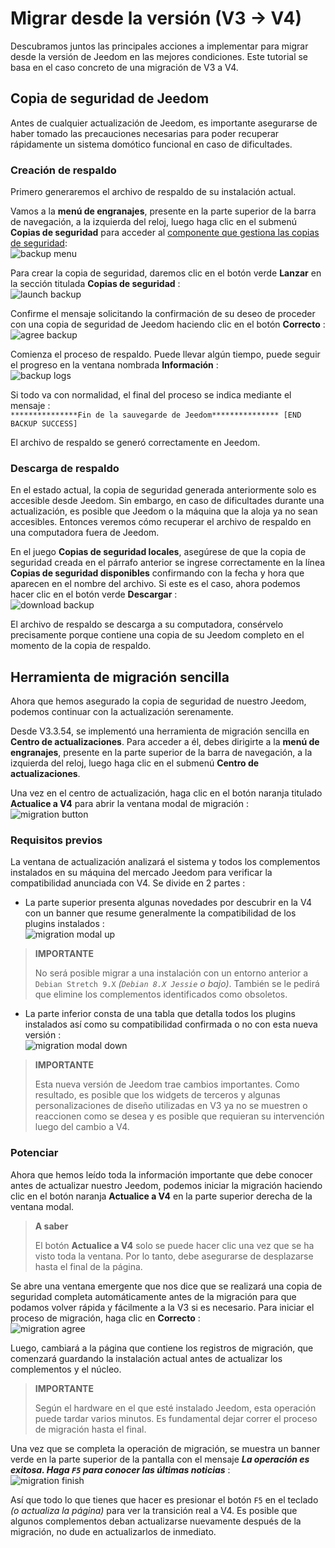 # Migrar desde la versión (V3 → V4)

Descubramos juntos las principales acciones a implementar para migrar desde la versión de Jeedom en las mejores condiciones. Este tutorial se basa en el caso concreto de una migración de V3 a V4.

## Copia de seguridad de Jeedom

Antes de cualquier actualización de Jeedom, es importante asegurarse de haber tomado las precauciones necesarias para poder recuperar rápidamente un sistema domótico funcional en caso de dificultades.

### Creación de respaldo

Primero generaremos el archivo de respaldo de su instalación actual.

Vamos a la **menú de engranajes**, presente en la parte superior de la barra de navegación, a la izquierda del reloj, luego haga clic en el submenú **Copias de seguridad** para acceder al [componente que gestiona las copias de seguridad](https://doc.jeedom.com/es_ES/core/3.3/backup):    
![backup menu](images/migrate-version01.png)

Para crear la copia de seguridad, daremos clic en el botón verde **Lanzar** en la sección titulada **Copias de seguridad** :    
![launch backup](images/migrate-version02.png)

Confirme el mensaje solicitando la confirmación de su deseo de proceder con una copia de seguridad de Jeedom haciendo clic en el botón **Correcto** :    
![agree backup](images/migrate-version03.png)

Comienza el proceso de respaldo. Puede llevar algún tiempo, puede seguir el progreso en la ventana nombrada **Información** :    
![backup logs](images/migrate-version04.png)

Si todo va con normalidad, el final del proceso se indica mediante el mensaje :      
``***************Fin de la sauvegarde de Jeedom*************** [END BACKUP SUCCESS]``

El archivo de respaldo se generó correctamente en Jeedom.

### Descarga de respaldo

En el estado actual, la copia de seguridad generada anteriormente solo es accesible desde Jeedom. Sin embargo, en caso de dificultades durante una actualización, es posible que Jeedom o la máquina que la aloja ya no sean accesibles. Entonces veremos cómo recuperar el archivo de respaldo en una computadora fuera de Jeedom.

En el juego **Copias de seguridad locales**, asegúrese de que la copia de seguridad creada en el párrafo anterior se ingrese correctamente en la línea **Copias de seguridad disponibles** confirmando con la fecha y hora que aparecen en el nombre del archivo. Si este es el caso, ahora podemos hacer clic en el botón verde **Descargar** :    
![download backup](images/migrate-version05.png)

El archivo de respaldo se descarga a su computadora, consérvelo precisamente porque contiene una copia de su Jeedom completo en el momento de la copia de respaldo.

## Herramienta de migración sencilla

Ahora que hemos asegurado la copia de seguridad de nuestro Jeedom, podemos continuar con la actualización serenamente.

Desde V3.3.54, se implementó una herramienta de migración sencilla en **Centro de actualizaciones**. Para acceder a él, debes dirigirte a la **menú de engranajes**, presente en la parte superior de la barra de navegación, a la izquierda del reloj, luego haga clic en el submenú **Centro de actualizaciones**.

Una vez en el centro de actualización, haga clic en el botón naranja titulado **Actualice a V4** para abrir la ventana modal de migración :    
![migration button](images/migrate-version06.png)

### Requisitos previos

La ventana de actualización analizará el sistema y todos los complementos instalados en su máquina del mercado Jeedom para verificar la compatibilidad anunciada con V4. Se divide en 2 partes :

- La parte superior presenta algunas novedades por descubrir en la V4 con un banner que resume generalmente la compatibilidad de los plugins instalados :    
![migration modal up](images/migrate-version07.png)

>**IMPORTANTE**
>
>No será posible migrar a una instalación con un entorno anterior a ``Debian Stretch 9.X`` *(``Debian 8.X Jessie`` o bajo)*. También se le pedirá que elimine los complementos identificados como obsoletos.

- La parte inferior consta de una tabla que detalla todos los plugins instalados así como su compatibilidad confirmada o no con esta nueva versión :    
![migration modal down](images/migrate-version08.png)

> **IMPORTANTE**    
>
>Esta nueva versión de Jeedom trae cambios importantes. Como resultado, es posible que los widgets de terceros y algunas personalizaciones de diseño utilizadas en V3 ya no se muestren o reaccionen como se desea y es posible que requieran su intervención luego del cambio a V4.

### Potenciar

Ahora que hemos leído toda la información importante que debe conocer antes de actualizar nuestro Jeedom, podemos iniciar la migración haciendo clic en el botón naranja **Actualice a V4** en la parte superior derecha de la ventana modal.

> **A saber**   
>
>El botón **Actualice a V4** solo se puede hacer clic una vez que se ha visto toda la ventana. Por lo tanto, debe asegurarse de desplazarse hasta el final de la página.

Se abre una ventana emergente que nos dice que se realizará una copia de seguridad completa automáticamente antes de la migración para que podamos volver rápida y fácilmente a la V3 si es necesario.
Para iniciar el proceso de migración, haga clic en **Correcto** :    
![migration agree](images/migrate-version09.png)

Luego, cambiará a la página que contiene los registros de migración, que comenzará guardando la instalación actual antes de actualizar los complementos y el núcleo.

> **IMPORTANTE**    
>
>Según el hardware en el que esté instalado Jeedom, esta operación puede tardar varios minutos. Es fundamental dejar correr el proceso de migración hasta el final.

Una vez que se completa la operación de migración, se muestra un banner verde en la parte superior de la pantalla con el mensaje ***La operación es exitosa. Haga `F5` para conocer las últimas noticias*** :    
![migration finish](images/migrate-version10.png)

Así que todo lo que tienes que hacer es presionar el botón `F5` en el teclado *(o actualiza la página)* para ver la transición real a V4. Es posible que algunos complementos deban actualizarse nuevamente después de la migración, no dude en actualizarlos de inmediato.
